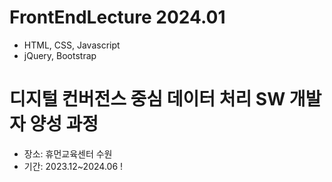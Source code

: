 # FrontEndLecture 2024.01
- HTML, CSS, Javascript
- jQuery, Bootstrap

# 디지털 컨버전스 중심 데이터 처리 SW 개발자 양성 과정
- 장소: 휴먼교육센터 수원
- 기간: 2023.12~2024.06
!